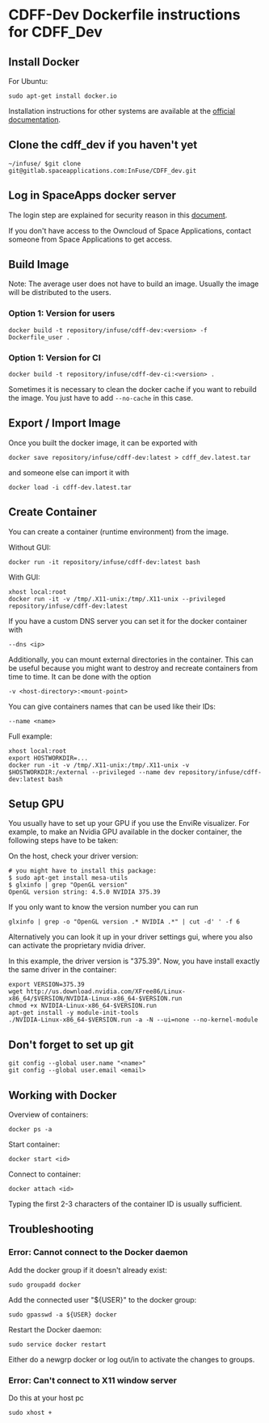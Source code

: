 # CDFF-Dev Dockerfile instructions for CDFF_Dev

## Install Docker

For Ubuntu:

    sudo apt-get install docker.io

Installation instructions for other systems are available at the
[official documentation](https://docs.docker.com/engine/installation/).

## Clone the cdff_dev if you haven't yet

    ~/infuse/ $git clone git@gitlab.spaceapplications.com:InFuse/CDFF_dev.git

## Log in SpaceApps docker server

The login step are explained for security reason in this [document](https://owncloud.spaceapplications.com/owncloud/index.php/apps/files/ajax/download.php?dir=%2F%2BInFuse-SHARED%2F%2BWP9%20-%20CDFF%20Software%20Infrastructure%20and%20Supporting%20Tools&files=docker-server-logging.txt).

If you don't have access to the Owncloud of Space Applications, contact someone from Space Applications to get access.


## Build Image

Note: The average user does not have to build an image. Usually the image will
be distributed to the users.

### Option 1: Version for users

    docker build -t repository/infuse/cdff-dev:<version> -f Dockerfile_user .

### Option 1: Version for CI

    docker build -t repository/infuse/cdff-dev-ci:<version> .

Sometimes it is necessary to clean the docker cache if you want to rebuild the
image. You just have to add `--no-cache` in this case.

## Export / Import Image

Once you built the docker image, it can be exported with

    docker save repository/infuse/cdff-dev:latest > cdff_dev.latest.tar

and someone else can import it with

    docker load -i cdff-dev.latest.tar

## Create Container

You can create a container (runtime environment) from the image.

Without GUI:

    docker run -it repository/infuse/cdff-dev:latest bash

With GUI:

    xhost local:root
    docker run -it -v /tmp/.X11-unix:/tmp/.X11-unix --privileged repository/infuse/cdff-dev:latest

If you have a custom DNS server you can set it for the docker container with

    --dns <ip>

Additionally, you can mount external directories in the container. This can
be useful because you might want to destroy and recreate containers from time
to time. It can be done with the option

    -v <host-directory>:<mount-point>

You can give containers names that can be used like their IDs:

    --name <name>

Full example:

    xhost local:root
    export HOSTWORKDIR=...
    docker run -it -v /tmp/.X11-unix:/tmp/.X11-unix -v $HOSTWORKDIR:/external --privileged --name dev repository/infuse/cdff-dev:latest bash

## Setup GPU

You usually have to set up your GPU if you use the EnviRe visualizer. For
example, to make an Nvidia GPU available in the docker container, the following
steps have to be taken:

On the host, check your driver version:

    # you might have to install this package:
    $ sudo apt-get install mesa-utils
    $ glxinfo | grep "OpenGL version"
    OpenGL version string: 4.5.0 NVIDIA 375.39

If you only want to know the version number you can run

    glxinfo | grep -o "OpenGL version .* NVIDIA .*" | cut -d' ' -f 6

Alternatively you can look it up in your driver settings gui, where you also can activate the proprietary nvidia driver.

In this example, the driver version is "375.39". Now, you have install exactly
the same driver in the container:

    export VERSION=375.39
    wget http://us.download.nvidia.com/XFree86/Linux-x86_64/$VERSION/NVIDIA-Linux-x86_64-$VERSION.run
    chmod +x NVIDIA-Linux-x86_64-$VERSION.run
    apt-get install -y module-init-tools
    ./NVIDIA-Linux-x86_64-$VERSION.run -a -N --ui=none --no-kernel-module

## Don't forget to set up git

    git config --global user.name "<name>"
    git config --global user.email <email>

## Working with Docker

Overview of containers:

    docker ps -a

Start container:

    docker start <id>

Connect to container:

    docker attach <id>

Typing the first 2-3 characters of the container ID is usually sufficient.

## Troubleshooting

### Error: Cannot connect to the Docker daemon

Add the docker group if it doesn't already exist:

    sudo groupadd docker

Add the connected user "${USER}" to the docker group:

    sudo gpasswd -a ${USER} docker

Restart the Docker daemon:

    sudo service docker restart

Either do a newgrp docker or log out/in to activate the changes to groups.

### Error: Can't connect to X11 window server

Do this at your host pc

    sudo xhost +
